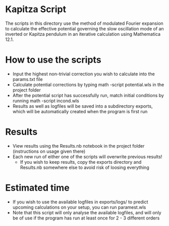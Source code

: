 # Kapitza Script
The scripts in this directory use the method of modulated Fourier expansion to calculate the effective potential governing the slow oscillation mode of an inverted or Kapitza pendulum in an iterative calculation using Mathematica 12.1.
# How to use the scripts
  - Input the highest non-trivial correction you wish to calculate into the params.txt file
  - Calculate potential corrections by typing math -script potential.wls in the project folder
  - After the potential script has successfully run, match initial conditions by running math -script incond.wls
  - Results as well as logfiles will be saved into a subdirectory exports, which will be automatically created when the program is first run
# Results
  - View results using the Results.nb notebook in the project folder (instructions on usage given there)
  - Each new run of either one of the scripts will overwrite previous results!
    - If you wish to keep results, copy the exports directory and Results.nb somewhere else to avoid risk of loosing everything 
# Estimated time
  - If you wish to use the available logfiles in exports/logs/ to predict upcoming calculations on your setup, you can run paramest.wls
  - Note that this script will only analyse the available logfiles, and will only be of use if the program has run at least once for 2 - 3 different orders
